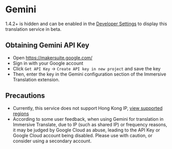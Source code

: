 # Gemini

1.4.2+ is hidden and can be enabled in the [Developer Settings](https://dash.immersivetranslate.com/#developer) to display this translation service in beta.

## Obtaining Gemini API Key

- Open https://makersuite.google.com/
- Sign in with your Google account
- Click `Get API Key` -> `Create API key in new project` and save the key
- Then, enter the key in the Gemini configuration section of the Immersive Translation extension.

## Precautions

- Currently, this service does not support Hong Kong IP, [view supported regions](https://ai.google.dev/available_regions)
- According to some user feedback, when using Gemini for translation in Immersive Translate, due to IP (such as shared IP) or frequency reasons, it may be judged by Google Cloud as abuse, leading to the API Key or Google Cloud account being disabled. Please use with caution, or consider using a secondary account.
